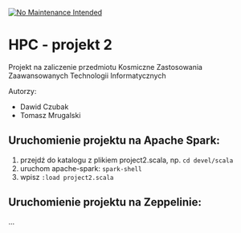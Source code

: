 [![No Maintenance Intended](http://unmaintained.tech/badge.svg)](http://unmaintained.tech/)

# HPC - projekt 2
Projekt na zaliczenie przedmiotu Kosmiczne Zastosowania Zaawansowanych Technologii Informatycznych

Autorzy:
* Dawid Czubak
* Tomasz Mrugalski

## Uruchomienie projektu na Apache Spark:

1. przejdź do katalogu z plikiem project2.scala, np. `cd devel/scala`
1. uruchom apache-spark: `spark-shell`
1. wpisz `:load project2.scala`

## Uruchomienie projektu na Zeppelinie:

...
